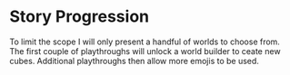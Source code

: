 # Story Progression

To limit the scope I will only present a handful of worlds to choose from.
The first couple of playthroughs will unlock a world builder to ceate new
cubes. Additional playthroughs then allow more emojis to be used.
